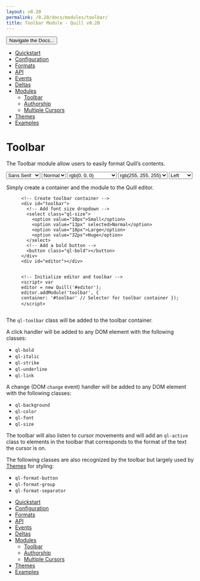 ```yaml
---
layout: v0.20
permalink: /0.20/docs/modules/toolbar/
title: Toolbar Module - Quill v0.20
---
```

<div class="container">
  <div id="sidebar-dropdown">
    <div class="btn-group">
      <button class="btn btn-default dropdown-toggle" data-toggle="dropdown"
      type="button">Navigate the Docs... <span class="caret"></span></button>
      <ul class="dropdown-menu" role="menu">
        <li>
          <a href="/0.20/docs/quickstart/">Quickstart</a>
        </li>
        <li>
          <a href="/0.20/docs/configuration/">Configuration</a>
        </li>
        <li>
          <a href="/0.20/docs/formats/">Formats</a>
        </li>
        <li>
          <a href="/0.20/docs/api/">API</a>
        </li>
        <li>
          <a href="/0.20/docs/events/">Events</a>
        </li>
        <li>
          <a href="/0.20/docs/deltas/">Deltas</a>
        </li>
        <li class="active">
          <a href="/0.20/docs/modules/">Modules</a>
          <ul>
            <li class="active">
              <a href="/0.20/docs/modules/toolbar/">Toolbar</a>
            </li>
            <li>
              <a href="/0.20/docs/modules/authorship/">Authorship</a>
            </li>
            <li>
              <a href="/0.20/docs/modules/multi-cursors/">Multiple Cursors</a>
            </li>
          </ul>
        </li>
        <li>
          <a href="/0.20/docs/themes/">Themes</a>
        </li>
        <li>
          <a href="/0.20/examples/">Examples</a>
        </li>
      </ul>
    </div>
  </div>
  <div class="row">
    <div class="col-sm-9" id="docs-container">
      <h1 id="toolbar">Toolbar</h1>
      <p>The Toolbar module allow users to easily format Quill’s contents.</p>
      <div class="quill-wrapper">
        <div class="toolbar" id="toolbar-toolbar">
          <span class="ql-format-group"><select class="ql-font" title="Font">
            <option selected value="sans-serif">
              Sans Serif
            </option>
            <option value="serif">
              Serif
            </option>
            <option value="monospace">
              Monospace
            </option>
          </select> <select class="ql-size" title="Size">
            <option value="10px">
              Small
            </option>
            <option selected value="13px">
              Normal
            </option>
            <option value="18px">
              Large
            </option>
            <option value="32px">
              Huge
            </option>
          </select></span> <span class="ql-format-group"><span class=
          "ql-format-button ql-bold" title="Bold"></span> <span class=
          "ql-format-separator"></span> <span class=
          "ql-format-button ql-italic" title="Italic"></span> <span class=
          "ql-format-separator"></span> <span class=
          "ql-format-button ql-underline" title="Underline"></span>
          <span class="ql-format-separator"></span> <span class=
          "ql-format-button ql-strike" title="Strikethrough"></span></span>
          <span class="ql-format-group"><select class="ql-color" title=
          "Text Color">
            <option label="rgb(0, 0, 0)" selected value="rgb(0, 0, 0)">
              </option>
            <option label="rgb(230, 0, 0)" value="rgb(230, 0, 0)">
              </option>
            <option label="rgb(255, 153, 0)" value="rgb(255, 153, 0)">
              </option>
            <option label="rgb(255, 255, 0)" value="rgb(255, 255, 0)">
              </option>
            <option label="rgb(0, 138, 0)" value="rgb(0, 138, 0)">
              </option>
            <option label="rgb(0, 102, 204)" value="rgb(0, 102, 204)">
              </option>
            <option label="rgb(153, 51, 255)" value="rgb(153, 51, 255)">
              </option>
            <option label="rgb(255, 255, 255)" value="rgb(255, 255, 255)">
              </option>
            <option label="rgb(250, 204, 204)" value="rgb(250, 204, 204)">
              </option>
            <option label="rgb(255, 235, 204)" value="rgb(255, 235, 204)">
              </option>
            <option label="rgb(255, 255, 204)" value="rgb(255, 255, 204)">
              </option>
            <option label="rgb(204, 232, 204)" value="rgb(204, 232, 204)">
              </option>
            <option label="rgb(204, 224, 245)" value="rgb(204, 224, 245)">
              </option>
            <option label="rgb(235, 214, 255)" value="rgb(235, 214, 255)">
              </option>
            <option label="rgb(187, 187, 187)" value="rgb(187, 187, 187)">
              </option>
            <option label="rgb(240, 102, 102)" value="rgb(240, 102, 102)">
              </option>
            <option label="rgb(255, 194, 102)" value="rgb(255, 194, 102)">
              </option>
            <option label="rgb(255, 255, 102)" value="rgb(255, 255, 102)">
              </option>
            <option label="rgb(102, 185, 102)" value="rgb(102, 185, 102)">
              </option>
            <option label="rgb(102, 163, 224)" value="rgb(102, 163, 224)">
              </option>
            <option label="rgb(194, 133, 255)" value="rgb(194, 133, 255)">
              </option>
            <option label="rgb(136, 136, 136)" value="rgb(136, 136, 136)">
              </option>
            <option label="rgb(161, 0, 0)" value="rgb(161, 0, 0)">
              </option>
            <option label="rgb(178, 107, 0)" value="rgb(178, 107, 0)">
              </option>
            <option label="rgb(178, 178, 0)" value="rgb(178, 178, 0)">
              </option>
            <option label="rgb(0, 97, 0)" value="rgb(0, 97, 0)">
              </option>
            <option label="rgb(0, 71, 178)" value="rgb(0, 71, 178)">
              </option>
            <option label="rgb(107, 36, 178)" value="rgb(107, 36, 178)">
              </option>
            <option label="rgb(68, 68, 68)" value="rgb(68, 68, 68)">
              </option>
            <option label="rgb(92, 0, 0)" value="rgb(92, 0, 0)">
              </option>
            <option label="rgb(102, 61, 0)" value="rgb(102, 61, 0)">
              </option>
            <option label="rgb(102, 102, 0)" value="rgb(102, 102, 0)">
              </option>
            <option label="rgb(0, 55, 0)" value="rgb(0, 55, 0)">
              </option>
            <option label="rgb(0, 41, 102)" value="rgb(0, 41, 102)">
              </option>
            <option label="rgb(61, 20, 102)" value="rgb(61, 20, 102)">
              </option>
          </select> <span class="ql-format-separator"></span> <select class=
          "ql-background" title="Background Color">
            <option label="rgb(0, 0, 0)" value="rgb(0, 0, 0)">
              </option>
            <option label="rgb(230, 0, 0)" value="rgb(230, 0, 0)">
              </option>
            <option label="rgb(255, 153, 0)" value="rgb(255, 153, 0)">
              </option>
            <option label="rgb(255, 255, 0)" value="rgb(255, 255, 0)">
              </option>
            <option label="rgb(0, 138, 0)" value="rgb(0, 138, 0)">
              </option>
            <option label="rgb(0, 102, 204)" value="rgb(0, 102, 204)">
              </option>
            <option label="rgb(153, 51, 255)" value="rgb(153, 51, 255)">
              </option>
            <option label="rgb(255, 255, 255)" selected value=
            "rgb(255, 255, 255)">
              </option>
            <option label="rgb(250, 204, 204)" value="rgb(250, 204, 204)">
              </option>
            <option label="rgb(255, 235, 204)" value="rgb(255, 235, 204)">
              </option>
            <option label="rgb(255, 255, 204)" value="rgb(255, 255, 204)">
              </option>
            <option label="rgb(204, 232, 204)" value="rgb(204, 232, 204)">
              </option>
            <option label="rgb(204, 224, 245)" value="rgb(204, 224, 245)">
              </option>
            <option label="rgb(235, 214, 255)" value="rgb(235, 214, 255)">
              </option>
            <option label="rgb(187, 187, 187)" value="rgb(187, 187, 187)">
              </option>
            <option label="rgb(240, 102, 102)" value="rgb(240, 102, 102)">
              </option>
            <option label="rgb(255, 194, 102)" value="rgb(255, 194, 102)">
              </option>
            <option label="rgb(255, 255, 102)" value="rgb(255, 255, 102)">
              </option>
            <option label="rgb(102, 185, 102)" value="rgb(102, 185, 102)">
              </option>
            <option label="rgb(102, 163, 224)" value="rgb(102, 163, 224)">
              </option>
            <option label="rgb(194, 133, 255)" value="rgb(194, 133, 255)">
              </option>
            <option label="rgb(136, 136, 136)" value="rgb(136, 136, 136)">
              </option>
            <option label="rgb(161, 0, 0)" value="rgb(161, 0, 0)">
              </option>
            <option label="rgb(178, 107, 0)" value="rgb(178, 107, 0)">
              </option>
            <option label="rgb(178, 178, 0)" value="rgb(178, 178, 0)">
              </option>
            <option label="rgb(0, 97, 0)" value="rgb(0, 97, 0)">
              </option>
            <option label="rgb(0, 71, 178)" value="rgb(0, 71, 178)">
              </option>
            <option label="rgb(107, 36, 178)" value="rgb(107, 36, 178)">
              </option>
            <option label="rgb(68, 68, 68)" value="rgb(68, 68, 68)">
              </option>
            <option label="rgb(92, 0, 0)" value="rgb(92, 0, 0)">
              </option>
            <option label="rgb(102, 61, 0)" value="rgb(102, 61, 0)">
              </option>
            <option label="rgb(102, 102, 0)" value="rgb(102, 102, 0)">
              </option>
            <option label="rgb(0, 55, 0)" value="rgb(0, 55, 0)">
              </option>
            <option label="rgb(0, 41, 102)" value="rgb(0, 41, 102)">
              </option>
            <option label="rgb(61, 20, 102)" value="rgb(61, 20, 102)">
              </option>
          </select></span> <span class="ql-format-group"><span class=
          "ql-format-button ql-list" title="List"></span> <span class=
          "ql-format-separator"></span> <span class=
          "ql-format-button ql-bullet" title="Bullet"></span> <span class=
          "ql-format-separator"></span> <select class="ql-align" title=
          "Text Alignment">
            <option label="Left" selected value="left">
              </option>
            <option label="Center" value="center">
              </option>
            <option label="Right" value="right">
              </option>
            <option label="Justify" value="justify">
              </option>
          </select></span>
        </div>
        <div class="editor" id="toolbar-editor"></div>
      </div>
      <p>Simply create a container and the module to the Quill editor.</p>
      <figure class="highlight">
        <pre>
<code class="language-html" data-lang="html"><span class=
"c">&lt;!-- Create toolbar container --&gt;</span>
<span class="nt">&lt;div</span> <span class="na">id=</span><span class=
"s">"toolbar"</span><span class="nt">&gt;</span>
  <span class="c">&lt;!-- Add font size dropdown --&gt;</span>
  <span class="nt">&lt;select</span> <span class="na">class=</span><span class=
"s">"ql-size"</span><span class="nt">&gt;</span>
    <span class="nt">&lt;option</span> <span class=
"na">value=</span><span class="s">"10px"</span><span class=
"nt">&gt;</span>Small<span class="nt">&lt;/option&gt;</span>
    <span class="nt">&lt;option</span> <span class=
"na">value=</span><span class="s">"13px"</span> <span class=
"na">selected</span><span class="nt">&gt;</span>Normal<span class=
"nt">&lt;/option&gt;</span>
    <span class="nt">&lt;option</span> <span class=
"na">value=</span><span class="s">"18px"</span><span class=
"nt">&gt;</span>Large<span class="nt">&lt;/option&gt;</span>
    <span class="nt">&lt;option</span> <span class=
"na">value=</span><span class="s">"32px"</span><span class=
"nt">&gt;</span>Huge<span class="nt">&lt;/option&gt;</span>
  <span class="nt">&lt;/select&gt;</span>
  <span class="c">&lt;!-- Add a bold button --&gt;</span>
  <span class="nt">&lt;button</span> <span class="na">class=</span><span class=
"s">"ql-bold"</span><span class="nt">&gt;&lt;/button&gt;</span>
<span class="nt">&lt;/div&gt;</span>
<span class="nt">&lt;div</span> <span class="na">id=</span><span class=
"s">"editor"</span><span class="nt">&gt;&lt;/div&gt;</span>

<span class="c">&lt;!-- Initialize editor and toolbar --&gt;</span>
<span class="nt">&lt;script&gt;</span>
  <span class="kd">var</span> <span class="nx">editor</span> <span class=
"o">=</span> <span class="k">new</span> <span class=
"nx">Quill</span><span class="p">(</span><span class=
"s1">'#editor'</span><span class="p">);</span>
  <span class="nx">editor</span><span class="p">.</span><span class=
"nx">addModule</span><span class="p">(</span><span class=
"s1">'toolbar'</span><span class="p">,</span> <span class="p">{</span>
    <span class="na">container</span><span class="p">:</span> <span class=
"s1">'#toolbar'</span>     <span class=
"c1">// Selector for toolbar container</span>
  <span class="p">});</span>
<span class="nt">&lt;/script&gt;</span></code>
</pre>
      </figure>
      <p>The <code class="highlighter-rouge">ql-toolbar</code> class will be
      added to the toolbar container.</p>
      <p>A click handler will be added to any DOM element with the following
      classes:</p>
      <ul>
        <li><code class="highlighter-rouge">ql-bold</code></li>
        <li><code class="highlighter-rouge">ql-italic</code></li>
        <li><code class="highlighter-rouge">ql-strike</code></li>
        <li><code class="highlighter-rouge">ql-underline</code></li>
        <li><code class="highlighter-rouge">ql-link</code></li>
      </ul>
      <p>A change (DOM <code class="highlighter-rouge">change</code> event)
      handler will be added to any DOM element with the following classes:</p>
      <ul>
        <li><code class="highlighter-rouge">ql-background</code></li>
        <li><code class="highlighter-rouge">ql-color</code></li>
        <li><code class="highlighter-rouge">ql-font</code></li>
        <li><code class="highlighter-rouge">ql-size</code></li>
      </ul>
      <p>The toolbar will also listen to cursor movements and will add an
      <code class="highlighter-rouge">ql-active</code> class to elements in the
      toolbar that corresponds to the format of the text the cursor is on.</p>
      <p>The following classes are also recognized by the toolbar but largely
      used by <a href="/0.20/docs/themes/">Themes</a> for styling:</p>
      <ul>
        <li><code class="highlighter-rouge">ql-format-button</code></li>
        <li><code class="highlighter-rouge">ql-format-group</code></li>
        <li><code class="highlighter-rouge">ql-format-separator</code></li>
      </ul>
    </div>
    <div class="col-sm-3" id="sidebar-container">
      <div class="sidebar-nav" data-offset-top="40" data-spy="affix">
        <ul class="nav">
          <li>
            <a href="/0.20/docs/quickstart/">Quickstart</a>
          </li>
          <li>
            <a href="/0.20/docs/configuration/">Configuration</a>
          </li>
          <li>
            <a href="/0.20/docs/formats/">Formats</a>
          </li>
          <li>
            <a href="/0.20/docs/api/">API</a>
          </li>
          <li>
            <a href="/0.20/docs/events/">Events</a>
          </li>
          <li>
            <a href="/0.20/docs/deltas/">Deltas</a>
          </li>
          <li class="active">
            <a href="/0.20/docs/modules/">Modules</a>
            <ul class="nav">
              <li class="active">
                <a href="/0.20/docs/modules/toolbar/">Toolbar</a>
              </li>
              <li>
                <a href="/0.20/docs/modules/authorship/">Authorship</a>
              </li>
              <li>
                <a href="/0.20/docs/modules/multi-cursors/">Multiple
                Cursors</a>
              </li>
            </ul>
          </li>
          <li>
            <a href="/0.20/docs/themes/">Themes</a>
          </li>
          <li>
            <a href="/0.20/examples/">Examples</a>
          </li>
        </ul>
      </div>
    </div>
  </div>
</div>
<script src="//cdn.quilljs.com/0.20.1/quill.js"></script>
<script src="//ajax.googleapis.com/ajax/libs/jquery/1.11.0/jquery.min.js" type=
"text/javascript"></script>
<script src="//netdna.bootstrapcdn.com/bootstrap/3.3.4/js/bootstrap.min.js"
type="text/javascript"></script>
<script>
var editor = new Quill('#toolbar-editor', {
  modules: {
    toolbar: { container: '#toolbar-toolbar' }
  },
  theme: 'snow'
});
</script>